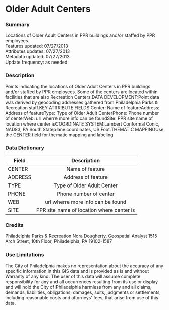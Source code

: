 # Older Adult Centers

### Summary  

Locations of Older Adult Centers in PPR buildings and/or staffed by PPR employees.  
Features updated: 07/27/2013  
Attributes updates: 07/27/2013  
Metadata updated: 07/27/2013  
Update frequency: as needed

### Description  

Points indicating the locations of Older Adult Centers in PPR buildings and/or staffed by PPR employees. Some of the centers are located within facilities that are also Recreation Centers.DATA DEVELOPMENT:Point data was derived by geocoding addresses gathered from Philadelphia Parks &amp; Recreation staff.KEY ATTRIBUTE FIELDS:Center: Name of featureAddress: Address of featureType: Type of Older Adult CenterPhone: Phone number of centerWeb: url wherre more info can be foundSite: PPR site name of location where center isCOORDINATE SYSTEM:Lambert Conformal Conic, NAD83, PA South Stateplane coordinates, US Foot.THEMATIC MAPPINGUse the CENTER field for thematic mapping and labeling  

### Data Dictionary

| Field | Description  
| ----- | :----------:  
| CENTER | Name of feature
| ADDRESS | Address of feature 
| TYPE | Type of Older Adult Center
| PHONE | Phone number of center
| WEB | url wherre more info can be found
| SITE | PPR site name of location where center is 


### Credits  

Philadelphia Parks & Recreation Nora Dougherty, Geospatial Analyst 1515 Arch Street, 10th Floor, Philadelphia, PA 19102-1587   
  


### Use Limitations  

The City of Philadelphia makes no representation about the accuracy of any specific information in this GIS data and is provided as is and without Warranty of any kind. The user of this data will assume complete responsibility for any and all occurrences resulting from its use or display and will hold the City of Philadelphia harmless from any and all claims, demands, liabilities, obligations, damages, suits, judgments or settlements, including reasonable costs and attorneys' fees, that arise from use of this data.